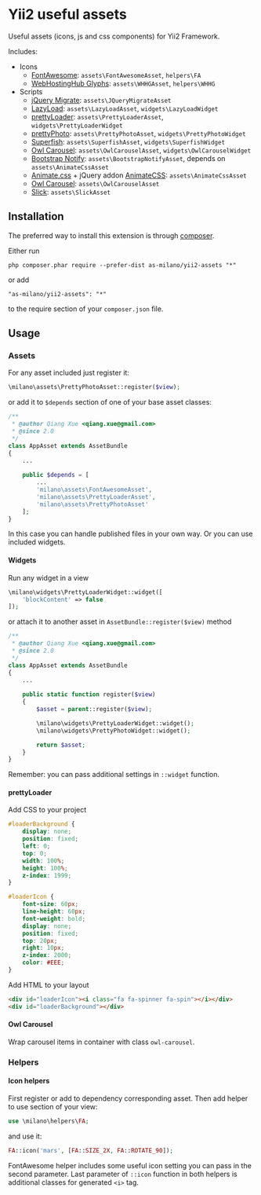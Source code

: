 Yii2 useful assets
==================
Useful assets (icons, js and css components) for Yii2 Framework.

Includes:
* Icons
    * [FontAwesome](http://fontawesome.io): `assets\FontAwesomeAsset`, `helpers\FA`
    * [WebHostingHub Glyphs](http://www.webhostinghub.com/glyphs/): `assets\WHHGAsset`, `helpers\WHHG`
* Scripts
    * [jQuery Migrate](http://blog.jquery.com/2013/05/08/jquery-migrate-1-2-1-released/): `assets\JQueryMigrateAsset`
    * [LazyLoad](http://www.appelsiini.net/projects/lazyload): `assets\LazyLoadAsset`, `widgets\LazyLoadWidget`
    * [prettyLoader](http://www.no-margin-for-errors.com/projects/prettyloader/): `assets\PrettyLoaderAsset`, `widgets\PrettyLoaderWidget`
    * [prettyPhoto](http://www.no-margin-for-errors.com/projects/prettyphoto-jquery-lightbox-clone/): `assets\PrettyPhotoAsset`, `widgets\PrettyPhotoWidget`
    * [Superfish](http://users.tpg.com.au/j_birch/plugins/superfish/): `assets\SuperfishAsset`, `widgets\SuperfishWidget`
    * [Owl Carousel](http://www.owlcarousel.owlgraphic.com/): `assets\OwlCarouselAsset`, `widgets\OwlCarouselWidget`
    * [Bootstrap Notify](http://bootstrap-growl.remabledesigns.com/): `assets\BootstrapNotifyAsset`, depends on `assets\AnimateCssAsset`
    * [Animate.css](http://daneden.github.io/animate.css/)  + jQuery addon [AnimateCSS](https://github.com/craigmdennis/animateCSS): `assets\AnimateCssAsset`
    * [Owl Carousel](http://www.owlcarousel.owlgraphic.com/): `assets\OwlCarouselAsset`
    * [Slick](http://kenwheeler.github.io/slick/): `assets\SlickAsset`

Installation
------------

The preferred way to install this extension is through [composer](http://getcomposer.org/download/).

Either run

```
php composer.phar require --prefer-dist as-milano/yii2-assets "*"
```

or add

```
"as-milano/yii2-assets": "*"
```

to the require section of your `composer.json` file.

Usage
-----

### Assets

For any asset included just register it:

```php
\milano\assets\PrettyPhotoAsset::register($view);
```

or add it to `$depends` section of one of your base asset classes:

```php
/**
 * @author Qiang Xue <qiang.xue@gmail.com>
 * @since 2.0
 */
class AppAsset extends AssetBundle
{
    ...
    
    public $depends = [
        ...
        'milano\assets\FontAwesomeAsset',
        'milano\assets\PrettyLoaderAsset',
        'milano\assets\PrettyPhotoAsset'
    ];
}
```

In this case you can handle published files in your own way. Or you can use included widgets.

#### Widgets

Run any widget in a view

```php
\milano\widgets\PrettyLoaderWidget::widget([
    'blockContent' => false
]);
```

or attach it to another asset in `AssetBundle::register($view)` method

```php
/**
 * @author Qiang Xue <qiang.xue@gmail.com>
 * @since 2.0
 */
class AppAsset extends AssetBundle
{
    ...
    
    public static function register($view)
    {
        $asset = parent::register($view);

        \milano\widgets\PrettyLoaderWidget::widget();
        \milano\widgets\PrettyPhotoWidget::widget();

        return $asset;
    }
}
```

Remember: you can pass additional settings in `::widget` function.

#### prettyLoader

Add CSS to your project

```css
#loaderBackground {
    display: none;
    position: fixed;
    left: 0;
    top: 0;
    width: 100%;
    height: 100%;
    z-index: 1999;
}

#loaderIcon {
    font-size: 60px;
    line-height: 60px;
    font-weight: bold;
    display: none;
    position: fixed;
    top: 20px;
    right: 10px;
    z-index: 2000;
    color: #EEE;
}
```

Add HTML to your layout

```html
<div id="loaderIcon"><i class="fa fa-spinner fa-spin"></i></div>
<div id="loaderBackground"></div>
```

#### Owl Carousel

Wrap carousel items in container with class `owl-carousel`.

### Helpers

#### Icon helpers

First register or add to dependency corresponding asset.
Then add helper to use section of your view:

```php
use \milano\helpers\FA;
```

and use it:

```php
FA::icon('mars', [FA::SIZE_2X, FA::ROTATE_90]);
```

FontAwesome helper includes some useful icon setting you can pass in the second parameter.
Last parameter of `::icon` function in both helpers is additional classes for generated `<i>` tag.
